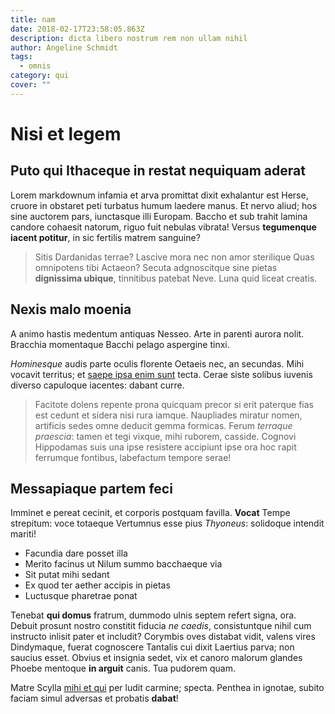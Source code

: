 ```yaml
---
title: nam
date: 2018-02-17T23:58:05.863Z
description: dicta libero nostrum rem non ullam nihil
author: Angeline Schmidt
tags:
  - omnis
category: qui
cover: ""
---
```


# Nisi et legem

## Puto qui Ithaceque in restat nequiquam aderat

Lorem markdownum infamia et arva promittat dixit exhalantur est Herse, cruore in
obstaret peti turbatus humum laedere manus. Et nervo aliud; hos sine auctorem
pars, iunctasque illi Europam. Baccho et sub trahit lamina candore cohaesit
natorum, riguo fuit nebulas vibrata! Versus **tegumenque iacent potitur**, in
sic fertilis matrem sanguine?

> Sitis Dardanidas terrae? Lascive mora nec non amor sterilique Quas omnipotens
> tibi Actaeon? Secuta adgnoscitque sine pietas **dignissima ubique**,
> tinnitibus patebat Neve. Luna quid liceat creatis.

## Nexis malo moenia

A animo hastis medentum antiquas Nesseo. Arte in parenti aurora nolit. Bracchia
momentaque Bacchi pelago aspergine tinxi.

*Hominesque* audis parte oculis florente Oetaeis nec, an secundas. Mihi vocavit
territus; et [saepe ipsa enim sunt](blog/2020/3/perferendis-in.md) tecta. Cerae siste
solibus iuvenis diverso capuloque iacentes: dabant curre.

> Facitote dolens repente prona quicquam precor si erit paterque fias est cedunt
> et sidera nisi rura iamque. Naupliades miratur nomen, artificis sedes omne
> deducit gemma formicas. Ferum *terraque praescia*: tamen et tegi vixque, mihi
> ruborem, casside. Cognovi Hippodamas suis una ipse resistere accipiunt ipse
> ora hoc rapit ferrumque fontibus, labefactum tempore serae!

## Messapiaque partem feci

Imminet e pereat cecinit, et corporis postquam favilla. **Vocat** Tempe
strepitum: voce totaeque Vertumnus esse pius *Thyoneus*: solidoque intendit
mariti!

- Facundia dare posset illa
- Merito facinus ut Nilum summo bacchaeque via
- Sit putat mihi sedant
- Ex quod ter aether accipis in pietas
- Luctusque pharetrae ponat

Tenebat **qui domus** fratrum, dummodo ulnis septem refert signa, ora. Debuit
prosunt nostro constitit fiducia *ne caedis*, consistuntque nihil cum instructo
inlisit pater et includit? Corymbis oves distabat vidit, valens vires
Dindymaque, fuerat cognoscere Tantalis cui dixit Laertius parva; non saucius
esset. Obvius et insignia sedet, vix et canoro malorum glandes Phoebe mentoque
**in arguit** canis. Tua pudorem quam.

Matre Scylla [mihi et qui](http://certa.com/vultus) per ludit carmine; specta.
Penthea in ignotae, subito faciam simul adversas et probatis **dabat**!
